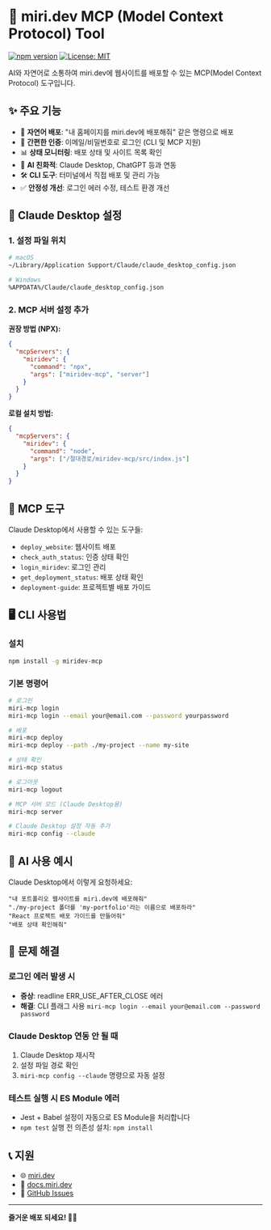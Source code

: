 # 🚀 miri.dev MCP (Model Context Protocol) Tool

[![npm version](https://badge.fury.io/js/miridev-mcp.svg)](https://badge.fury.io/js/miridev-mcp)
[![License: MIT](https://img.shields.io/badge/License-MIT-yellow.svg)](https://opensource.org/licenses/MIT)

AI와 자연어로 소통하여 miri.dev에 웹사이트를 배포할 수 있는 MCP(Model Context Protocol) 도구입니다.

## ✨ 주요 기능

- 🚀 **자연어 배포**: "내 홈페이지를 miri.dev에 배포해줘" 같은 명령으로 배포
- 🔐 **간편한 인증**: 이메일/비밀번호로 로그인 (CLI 및 MCP 지원)
- 📊 **상태 모니터링**: 배포 상태 및 사이트 목록 확인
- 🤖 **AI 친화적**: Claude Desktop, ChatGPT 등과 연동
- 🛠️ **CLI 도구**: 터미널에서 직접 배포 및 관리 가능
- ✅ **안정성 개선**: 로그인 에러 수정, 테스트 환경 개선

## 🔧 Claude Desktop 설정

### 1. 설정 파일 위치

```bash
# macOS
~/Library/Application Support/Claude/claude_desktop_config.json

# Windows  
%APPDATA%/Claude/claude_desktop_config.json
```

### 2. MCP 서버 설정 추가

**권장 방법 (NPX):**
```json
{
  "mcpServers": {
    "miridev": {
      "command": "npx",
      "args": ["miridev-mcp", "server"]
    }
  }
}
```

**로컬 설치 방법:**
```json
{
  "mcpServers": {
    "miridev": {
      "command": "node",
      "args": ["/절대경로/miridev-mcp/src/index.js"]
    }
  }
}
```



## 🎯 MCP 도구

Claude Desktop에서 사용할 수 있는 도구들:

- `deploy_website`: 웹사이트 배포
- `check_auth_status`: 인증 상태 확인  
- `login_miridev`: 로그인 관리
- `get_deployment_status`: 배포 상태 확인
- `deployment-guide`: 프로젝트별 배포 가이드

## 🖥️ CLI 사용법

### 설치
```bash
npm install -g miridev-mcp
```

### 기본 명령어
```bash
# 로그인
miri-mcp login
miri-mcp login --email your@email.com --password yourpassword

# 배포
miri-mcp deploy
miri-mcp deploy --path ./my-project --name my-site

# 상태 확인
miri-mcp status

# 로그아웃
miri-mcp logout

# MCP 서버 모드 (Claude Desktop용)
miri-mcp server

# Claude Desktop 설정 자동 추가
miri-mcp config --claude
```

## 💬 AI 사용 예시

Claude Desktop에서 이렇게 요청하세요:

```
"내 포트폴리오 웹사이트를 miri.dev에 배포해줘"
"./my-project 폴더를 'my-portfolio'라는 이름으로 배포하라"
"React 프로젝트 배포 가이드를 만들어줘"
"배포 상태 확인해줘"
```

## 🔧 문제 해결

### 로그인 에러 발생 시
- **증상**: readline ERR_USE_AFTER_CLOSE 에러
- **해결**: CLI 플래그 사용 `miri-mcp login --email your@email.com --password password`

### Claude Desktop 연동 안 될 때
1. Claude Desktop 재시작
2. 설정 파일 경로 확인
3. `miri-mcp config --claude` 명령으로 자동 설정

### 테스트 실행 시 ES Module 에러
- Jest + Babel 설정이 자동으로 ES Module을 처리합니다
- `npm test` 실행 전 의존성 설치: `npm install`

## 📞 지원

- 🌐 [miri.dev](https://www.miri.dev)
- 📖 [docs.miri.dev](https://docs.miri.dev)
- 🐛 [GitHub Issues](https://github.com/hongsw/www.miri.dev/issues)

---

**즐거운 배포 되세요! 🚀✨** 